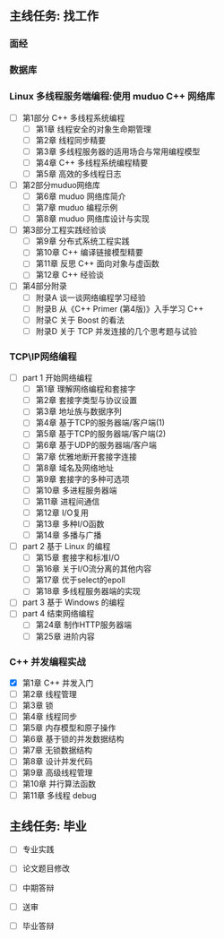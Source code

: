 ## 主线任务: 找工作

### 面经

### 数据库

### Linux 多线程服务端编程:使用 muduo C++ 网络库

- [ ] 第1部分 C++ 多线程系统编程
  - [ ] 第1章 线程安全的对象生命期管理
  - [ ] 第2章 线程同步精要
  - [ ] 第3章 多线程服务器的适用场合与常用编程模型
  - [ ] 第4章 C++ 多线程系统编程精要
  - [ ] 第5章 高效的多线程日志
- [ ] 第2部分muduo网络库
  - [ ] 第6章 muduo 网络库简介
  - [ ] 第7章 muduo 编程示例
  - [ ] 第8章 muduo 网络库设计与实现
- [ ] 第3部分工程实践经验谈
  - [ ] 第9章 分布式系统工程实践
  - [ ] 第10章 C++ 编译链接模型精要
  - [ ] 第11章 反思 C++ 面向对象与虚函数
  - [ ] 第12章 C++ 经验谈
- [ ] 第4部分附录
  - [ ] 附录A 谈一谈网络编程学习经验
  - [ ] 附录B 从《C++ Primer (第4版)》入手学习 C++
  - [ ] 附录C 关于 Boost 的看法
  - [ ] 附录D 关于 TCP 并发连接的几个思考题与试验

### TCP\IP网络编程

- [ ] part 1 开始网络编程
  - [ ] 第1章 理解网络编程和套接字
  - [ ] 第2章 套接字类型与协议设置
  - [ ] 第3章 地址族与数据序列
  - [ ] 第4章 基于TCP的服务器端/客户端(1)
  - [ ] 第5章 基于TCP的服务器端/客户端(2)
  - [ ] 第6章 基于UDP的服务器端/客户端
  - [ ] 第7章 优雅地断开套接字连接
  - [ ] 第8章 域名及网络地址
  - [ ] 第9章 套接字的多种可选项
  - [ ] 第10章 多进程服务器端
  - [ ] 第11章 进程间通信
  - [ ] 第12章 I/O复用
  - [ ] 第13章 多种I/O函数
  - [ ] 第14章 多播与广播
- [ ] part 2 基于 Linux 的编程
  - [ ] 第15章 套接字和标准I/O
  - [ ] 第16章 关于I/O流分离的其他内容
  - [ ] 第17章 优于select的epoll
  - [ ] 第18章 多线程服务器端的实现
- [ ] part 3 基于 Windows 的编程
- [ ] part 4 结束网络编程
  - [ ] 第24章 制作HTTP服务器端
  - [ ] 第25章 进阶内容

### C++ 并发编程实战

- [x] 第1章 C++ 并发入门
- [ ] 第2章 线程管理
- [ ] 第3章 锁
- [ ] 第4章 线程同步
- [ ] 第5章 内存模型和原子操作
- [ ] 第6章 基于锁的并发数据结构
- [ ] 第7章 无锁数据结构
- [ ] 第8章 设计并发代码
- [ ] 第9章 高级线程管理
- [ ] 第10章 并行算法函数
- [ ] 第11章 多线程 debug

## 主线任务: 毕业

- [ ] 专业实践

- [ ] 论文题目修改
- [ ] 中期答辩
- [ ] 送审
- [ ] 毕业答辩